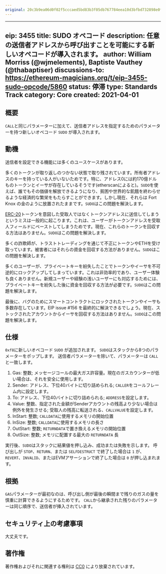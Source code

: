 ```yaml
---
original: 20c3b9ea06d0f02f5cccaed5bd83b3f05db767784eea10d3bfbd732898e0f46c
---
```


---
eip: 3455
title: SUDO オペコード
description: 任意の送信者アドレスから呼び出すことを可能にする新しいオペコードが導入されます。
author: William Morriss (@wjmelements), Baptiste Vauthey (@thabaptiser)
discussions-to: https://ethereum-magicians.org/t/eip-3455-sudo-opcode/5860
status: 停滞
type: Standards Track
category: Core
created: 2021-04-01
---

## 概要
`CALL`と同じパラメーターに加えて、送信者アドレスを指定するためのパラメーターを持つ新しいオペコード `SUDO` が導入されます。

## 動機
送信者を設定できる機能には多くのユースケースがあります。

多くのトークンが取り返しのつかない状態で取り残されています。所有者アドレスのキーを持っている人がいないためです。特に、アドレス0には約170億ドルものトークンとイーサが存在しているそうです(etherscanによると)。`SUDO`を使えば、誰でもその価値を解放できるようになり、貧困や世界的な飢餓を終わらせるような経済的な繁栄をもたらすことができます。しかし現在、それらは Fort Knox の金のように放置されたままです。`SUDO`はこの問題を解決します。

[ERC-20](./eip-20.md)トークンを意図した受取人ではなくトークンアドレスに送信してしまうというミスは一般的に起こります。これは、ユーザーがトークンアドレスを受取人フィールドにペーストしてしまうためです。現在、これらのトークンを回収する方法はありません。`SUDO`はこの問題を解決します。

多くの詐欺師が、トラストトレーディングを通じて不正にトークンやETHを受け取っています。被害者にはそれらの資金を回収する方法がありません。`SUDO`はこの問題を解決します。

多くのユーザーが、プライベートキーを紛失したことでトークンやイーサを不可逆的にロックアップしてしまっています。これは非効率的であり、ユーザー体験も良くありません。新規ユーザーや経験の浅いユーザーにも対応するためには、プライベートキーを紛失した後に資金を回収する方法が必要です。`SUDO`はこの問題を解決します。

最後に、バグのためにスマートコントラクトにロックされたトークンやイーサも多数存在しています。EIP issue #156 を最終的に解決できるでしょう。現在、ストックされたアカウントからイーサを回収する方法はありません。`SUDO`はこの問題を解決します。

## 仕様
`0xf8`に新しいオペコード `SUDO` が追加されます。
`SUDO`はスタックから8つのパラメーターをポップします。
送信者パラメーターを除いて、パラメーターは `CALL` と一致します。

1. Gas: 整数; メッセージコールの最大ガス許容量。現在のガスカウンターが低い場合は、それを安全に使用します。
2. Sender: アドレス、下位40バイトに切り詰められる; `CALLER`をコールフレーム内に設定します。
3. To: アドレス、下位40バイトに切り詰められる; `ADDRESS`を設定します。
4. Value: 整数、指定された金額がSenderアカウントの残高より少ない場合は例外を発生させる; 受取人の残高に転送される、`CALLVALUE`を設定します。
5. InStart: 整数; `CALLDATA`に使用するメモリの開始位置
6. InSize: 整数; `CALLDATA`に使用するメモリの長さ
7. OutStart: 整数; `RETURNDATA`で置き換えるメモリの開始位置
8. OutSize: 整数; メモリに配置する最大の `RETURNDATA` 長

実行後、`SUDO`はスタックに結果値を押し込み、成功または失敗を示します。
呼び出しが `STOP`、`RETURN`、または `SELFDESTRUCT` で終了した場合は `1` が、`REVERT`、`INVALID`、またはEVMアサーションで終了した場合は `0` が押し込まれます。

## 根拠
`GAS`パラメーターが最初なのは、呼び出し側が最後の瞬間まで残りのガスの量を慎重に計算できるようにするためです。
`CALL`から継承された残りのパラメーターは同じ順序で、送信者が挿入されています。

## セキュリティ上の考慮事項
大丈夫です。

## 著作権
著作権およびそれに関連する権利は [CC0](../LICENSE.md) により放棄されています。